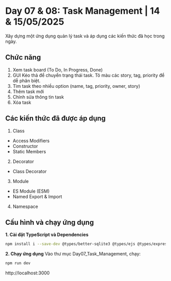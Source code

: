 # Day 07 & 08: Task Management | 14 & 15/05/2025

Xây dựng một ứng dụng quản lý task và áp dụng các kiến thức đã học trong ngày.

## Chức năng
1. Xem task board (To Do, In Progress, Done)
2. GUI Kéo thả để chuyển trạng thái task. Tô màu các story, tag, priority để dễ phân biệt.
3. Tìm task theo nhiều option (name, tag, priority, owner, story)
4. Thêm task mới
5. Chỉnh sửa thông tin task
6. Xóa task

## Các kiến thức đã được áp dụng
1. Class
* Access Modifiers
* Constructor
* Static Members
2. Decorator
* Class Decorator
3. Module
* ES Module (ESM)
* Named Export & Import
4. Namespace

## Cấu hình và chạy ứng dụng
**1. Cài đặt TypeScript và Dependencies**
```bash
npm install i --save-dev @types/better-sqlite3 @types/ejs @types/express better-sqlite3 ejs express nodemon ts-node typescript
```

**2. Chạy ứng dụng**
Vào thư mục Day07_Task_Management, chạy:
```bash
npm run dev
```

http://localhost:3000